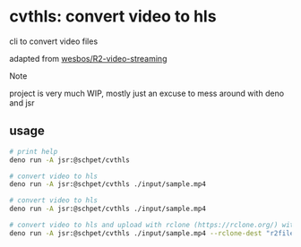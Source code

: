 # cvthls: convert video to hls

cli to convert video files

adapted from
[wesbos/R2-video-streaming](https://github.com/wesbos/R2-video-streaming)

> [!NOTE]
> project is very much WIP, mostly just an excuse to mess around with deno and
> jsr

## usage

```bash
# print help
deno run -A jsr:@schpet/cvthls

# convert video to hls
deno run -A jsr:@schpet/cvthls ./input/sample.mp4

# convert video to hls
deno run -A jsr:@schpet/cvthls ./input/sample.mp4

# convert video to hls and upload with rclone (https://rclone.org/) with a uuid
deno run -A jsr:@schpet/cvthls ./input/sample.mp4 --rclone-dest "r2files:streaming-video/cvthls" -u
```
